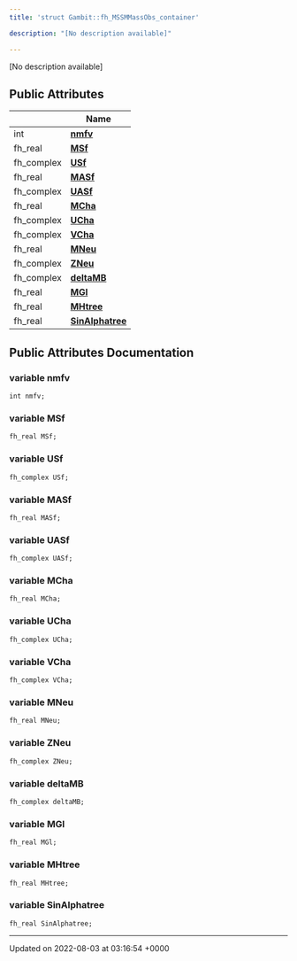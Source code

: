```yaml
---
title: 'struct Gambit::fh_MSSMMassObs_container'

description: "[No description available]"

---
```









[No description available]

## Public Attributes

|                | Name           |
| -------------- | -------------- |
| int | **[nmfv](/documentation/code/gambit_sphinx/classes/structgambit_1_1fh__mssmmassobs__container/#variable-nmfv)**  |
| fh_real | **[MSf](/documentation/code/gambit_sphinx/classes/structgambit_1_1fh__mssmmassobs__container/#variable-msf)**  |
| fh_complex | **[USf](/documentation/code/gambit_sphinx/classes/structgambit_1_1fh__mssmmassobs__container/#variable-usf)**  |
| fh_real | **[MASf](/documentation/code/gambit_sphinx/classes/structgambit_1_1fh__mssmmassobs__container/#variable-masf)**  |
| fh_complex | **[UASf](/documentation/code/gambit_sphinx/classes/structgambit_1_1fh__mssmmassobs__container/#variable-uasf)**  |
| fh_real | **[MCha](/documentation/code/gambit_sphinx/classes/structgambit_1_1fh__mssmmassobs__container/#variable-mcha)**  |
| fh_complex | **[UCha](/documentation/code/gambit_sphinx/classes/structgambit_1_1fh__mssmmassobs__container/#variable-ucha)**  |
| fh_complex | **[VCha](/documentation/code/gambit_sphinx/classes/structgambit_1_1fh__mssmmassobs__container/#variable-vcha)**  |
| fh_real | **[MNeu](/documentation/code/gambit_sphinx/classes/structgambit_1_1fh__mssmmassobs__container/#variable-mneu)**  |
| fh_complex | **[ZNeu](/documentation/code/gambit_sphinx/classes/structgambit_1_1fh__mssmmassobs__container/#variable-zneu)**  |
| fh_complex | **[deltaMB](/documentation/code/gambit_sphinx/classes/structgambit_1_1fh__mssmmassobs__container/#variable-deltamb)**  |
| fh_real | **[MGl](/documentation/code/gambit_sphinx/classes/structgambit_1_1fh__mssmmassobs__container/#variable-mgl)**  |
| fh_real | **[MHtree](/documentation/code/gambit_sphinx/classes/structgambit_1_1fh__mssmmassobs__container/#variable-mhtree)**  |
| fh_real | **[SinAlphatree](/documentation/code/gambit_sphinx/classes/structgambit_1_1fh__mssmmassobs__container/#variable-sinalphatree)**  |

## Public Attributes Documentation

### variable nmfv

```
int nmfv;
```


### variable MSf

```
fh_real MSf;
```


### variable USf

```
fh_complex USf;
```


### variable MASf

```
fh_real MASf;
```


### variable UASf

```
fh_complex UASf;
```


### variable MCha

```
fh_real MCha;
```


### variable UCha

```
fh_complex UCha;
```


### variable VCha

```
fh_complex VCha;
```


### variable MNeu

```
fh_real MNeu;
```


### variable ZNeu

```
fh_complex ZNeu;
```


### variable deltaMB

```
fh_complex deltaMB;
```


### variable MGl

```
fh_real MGl;
```


### variable MHtree

```
fh_real MHtree;
```


### variable SinAlphatree

```
fh_real SinAlphatree;
```


-------------------------------

Updated on 2022-08-03 at 03:16:54 +0000